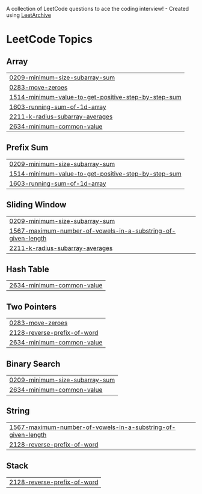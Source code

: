 A collection of LeetCode questions to ace the coding interview! - Created using [LeetArchive](https://github.com/anujlunawat/LeetArchive)


<!---LeetCode Topics Start-->
# LeetCode Topics
## Array
|  |
| ------- |
| [0209-minimum-size-subarray-sum](https://github.com/Adiah-A/problem-solving-portfolio/tree/main/LeetCode/0209-minimum-size-subarray-sum) |
| [0283-move-zeroes](https://github.com/Adiah-A/problem-solving-portfolio/tree/main/LeetCode/0283-move-zeroes) |
| [1514-minimum-value-to-get-positive-step-by-step-sum](https://github.com/Adiah-A/problem-solving-portfolio/tree/main/LeetCode/1514-minimum-value-to-get-positive-step-by-step-sum) |
| [1603-running-sum-of-1d-array](https://github.com/Adiah-A/problem-solving-portfolio/tree/main/LeetCode/1603-running-sum-of-1d-array) |
| [2211-k-radius-subarray-averages](https://github.com/Adiah-A/problem-solving-portfolio/tree/main/LeetCode/2211-k-radius-subarray-averages) |
| [2634-minimum-common-value](https://github.com/Adiah-A/problem-solving-portfolio/tree/main/LeetCode/2634-minimum-common-value) |
## Prefix Sum
|  |
| ------- |
| [0209-minimum-size-subarray-sum](https://github.com/Adiah-A/problem-solving-portfolio/tree/main/LeetCode/0209-minimum-size-subarray-sum) |
| [1514-minimum-value-to-get-positive-step-by-step-sum](https://github.com/Adiah-A/problem-solving-portfolio/tree/main/LeetCode/1514-minimum-value-to-get-positive-step-by-step-sum) |
| [1603-running-sum-of-1d-array](https://github.com/Adiah-A/problem-solving-portfolio/tree/main/LeetCode/1603-running-sum-of-1d-array) |
## Sliding Window
|  |
| ------- |
| [0209-minimum-size-subarray-sum](https://github.com/Adiah-A/problem-solving-portfolio/tree/main/LeetCode/0209-minimum-size-subarray-sum) |
| [1567-maximum-number-of-vowels-in-a-substring-of-given-length](https://github.com/Adiah-A/problem-solving-portfolio/tree/main/LeetCode/1567-maximum-number-of-vowels-in-a-substring-of-given-length) |
| [2211-k-radius-subarray-averages](https://github.com/Adiah-A/problem-solving-portfolio/tree/main/LeetCode/2211-k-radius-subarray-averages) |
## Hash Table
|  |
| ------- |
| [2634-minimum-common-value](https://github.com/Adiah-A/problem-solving-portfolio/tree/main/LeetCode/2634-minimum-common-value) |
## Two Pointers
|  |
| ------- |
| [0283-move-zeroes](https://github.com/Adiah-A/problem-solving-portfolio/tree/main/LeetCode/0283-move-zeroes) |
| [2128-reverse-prefix-of-word](https://github.com/Adiah-A/problem-solving-portfolio/tree/main/LeetCode/2128-reverse-prefix-of-word) |
| [2634-minimum-common-value](https://github.com/Adiah-A/problem-solving-portfolio/tree/main/LeetCode/2634-minimum-common-value) |
## Binary Search
|  |
| ------- |
| [0209-minimum-size-subarray-sum](https://github.com/Adiah-A/problem-solving-portfolio/tree/main/LeetCode/0209-minimum-size-subarray-sum) |
| [2634-minimum-common-value](https://github.com/Adiah-A/problem-solving-portfolio/tree/main/LeetCode/2634-minimum-common-value) |
## String
|  |
| ------- |
| [1567-maximum-number-of-vowels-in-a-substring-of-given-length](https://github.com/Adiah-A/problem-solving-portfolio/tree/main/LeetCode/1567-maximum-number-of-vowels-in-a-substring-of-given-length) |
| [2128-reverse-prefix-of-word](https://github.com/Adiah-A/problem-solving-portfolio/tree/main/LeetCode/2128-reverse-prefix-of-word) |
## Stack
|  |
| ------- |
| [2128-reverse-prefix-of-word](https://github.com/Adiah-A/problem-solving-portfolio/tree/main/LeetCode/2128-reverse-prefix-of-word) |
<!---LeetCode Topics End-->